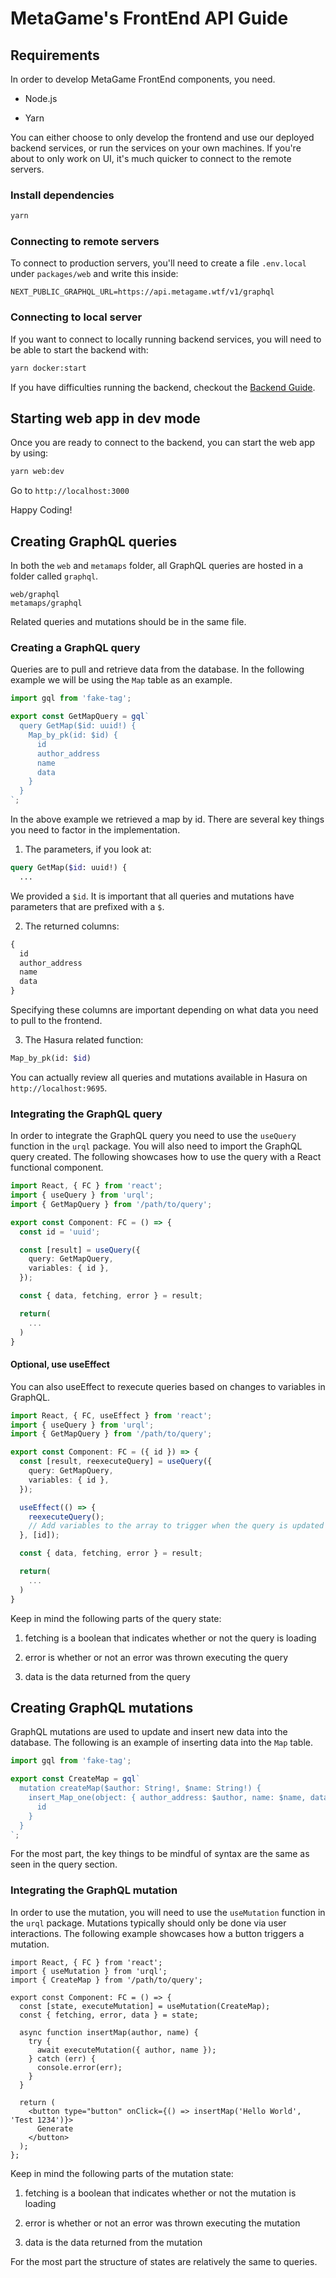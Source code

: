 # MetaGame's FrontEnd API Guide

## Requirements

In order to develop MetaGame FrontEnd components, you need.

- Node.js

- Yarn

You can either choose to only develop the frontend and use our deployed backend services, or run the services on your own machines. If you're about to only work on UI, it's much quicker to connect to the remote servers.

### Install dependencies

```bash
yarn
```

### Connecting to remote servers

To connect to production servers, you'll need to create a file `.env.local` under `packages/web` and write this inside:

```
NEXT_PUBLIC_GRAPHQL_URL=https://api.metagame.wtf/v1/graphql
```

### Connecting to local server

If you want to connect to locally running backend services, you will need to be able to start the backend with:

```bash
yarn docker:start
```

If you have difficulties running the backend, checkout the [Backend Guide](BACKEND.md).

## Starting web app in dev mode

Once you are ready to connect to the backend, you can start the web app by using:

```bash
yarn web:dev
```
Go to ```http://localhost:3000```

Happy Coding! 
## Creating GraphQL queries

In both the `web` and `metamaps` folder, all GraphQL queries are hosted in a folder called `graphql`.

```
web/graphql
metamaps/graphql
```

Related queries and mutations should be in the same file.

### Creating a GraphQL query

Queries are to pull and retrieve data from the database. In the following example we will be using the `Map` table as an example.

```typescript
import gql from 'fake-tag';

export const GetMapQuery = gql`
  query GetMap($id: uuid!) {
    Map_by_pk(id: $id) {
      id
      author_address
      name
      data
    }
  }
`;
```

In the above example we retrieved a map by id. There are several key things you need to factor in the implementation.

1. The parameters, if you look at:

```graphql
query GetMap($id: uuid!) {
  ...
```

We provided a `$id`. It is important that all queries and mutations have parameters that are prefixed with a `$`.

2. The returned columns:

```graphql
{
  id
  author_address
  name
  data
}
```

Specifying these columns are important depending on what data you need to pull to the frontend.

3. The Hasura related function:

```graphql
Map_by_pk(id: $id)
```

You can actually review all queries and mutations available in Hasura on `http://localhost:9695`.

### Integrating the GraphQL query

In order to integrate the GraphQL query you need to use the `useQuery` function in the `urql` package. You will also need to import the GraphQL query created. The following showcases how to use the query with a React functional component.

```typescript
import React, { FC } from 'react';
import { useQuery } from 'urql';
import { GetMapQuery } from '/path/to/query';

export const Component: FC = () => {
  const id = 'uuid';

  const [result] = useQuery({
    query: GetMapQuery,
    variables: { id },
  });

  const { data, fetching, error } = result;

  return(
    ...
  )
}
```

#### Optional, use useEffect

You can also useEffect to rexecute queries based on changes to variables in GraphQL.

```typescript
import React, { FC, useEffect } from 'react';
import { useQuery } from 'urql';
import { GetMapQuery } from '/path/to/query';

export const Component: FC = ({ id }) => {
  const [result, reexecuteQuery] = useQuery({
    query: GetMapQuery,
    variables: { id },
  });

  useEffect(() => {
    reexecuteQuery();
    // Add variables to the array to trigger when the query is updated
  }, [id]);

  const { data, fetching, error } = result;

  return(
    ...
  )
}
```

Keep in mind the following parts of the query state:

1. fetching is a boolean that indicates whether or not the query is loading

2. error is whether or not an error was thrown executing the query

3. data is the data returned from the query

## Creating GraphQL mutations

GraphQL mutations are used to update and insert new data into the database. The following is an example of inserting data into the `Map` table.

```typescript
import gql from 'fake-tag';

export const CreateMap = gql`
  mutation createMap($author: String!, $name: String!) {
    insert_Map_one(object: { author_address: $author, name: $name, data: "" }) {
      id
    }
  }
`;
```

For the most part, the key things to be mindful of syntax are the same as seen in the query section.

### Integrating the GraphQL mutation

In order to use the mutation, you will need to use the `useMutation` function in the `urql` package. Mutations typically should only be done via user interactions. The following example showcases how a button triggers a mutation.

```tsx
import React, { FC } from 'react';
import { useMutation } from 'urql';
import { CreateMap } from '/path/to/query';

export const Component: FC = () => {
  const [state, executeMutation] = useMutation(CreateMap);
  const { fetching, error, data } = state;

  async function insertMap(author, name) {
    try {
      await executeMutation({ author, name });
    } catch (err) {
      console.error(err);
    }
  }

  return (
    <button type="button" onClick={() => insertMap('Hello World', 'Test 1234')}>
      Generate
    </button>
  );
};
```

Keep in mind the following parts of the mutation state:

1. fetching is a boolean that indicates whether or not the mutation is loading

2. error is whether or not an error was thrown executing the mutation

3. data is the data returned from the mutation

For the most part the structure of states are relatively the same to queries.
